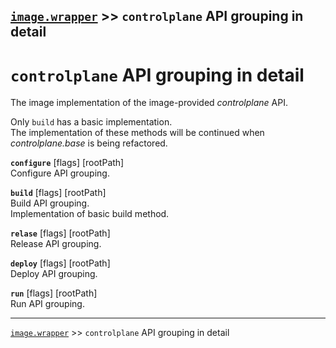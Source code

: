 [`image.wrapper`](../README.md) >> `controlplane` API grouping in detail
-----

# `controlplane` API grouping in detail 

The image implementation of the image-provided _controlplane_ API.

Only `build` has a basic implementation.  
The implementation of these methods will be continued when _controlplane.base_ is being refactored.

__`configure`__  [flags] [rootPath]  
Configure API grouping.  

__`build`__  [flags] [rootPath]  
Build API grouping.  
Implementation of basic build method.

__`relase`__  [flags] [rootPath]  
Release API grouping.  

__`deploy`__  [flags] [rootPath]  
Deploy API grouping.  

__`run`__  [flags] [rootPath]  
Run API grouping.  

-----
[`image.wrapper`](../README.md) >> `controlplane` API grouping in detail
